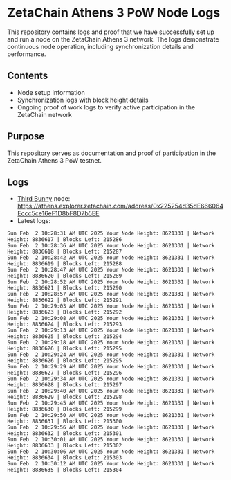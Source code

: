# ZetaChain Athens 3 PoW Node Logs
This repository contains logs and proof that we have successfully set up and run a node on the ZetaChain Athens 3 network. The logs demonstrate continuous node operation, including synchronization details and performance.

## Contents
- Node setup information
- Synchronization logs with block height details
- Ongoing proof of work logs to verify active participation in the ZetaChain network

## Purpose
This repository serves as documentation and proof of participation in the ZetaChain Athens 3 PoW testnet.

## Logs

- [Third Bunny](https://thirdbunny.xyz/) node: https://athens.explorer.zetachain.com/address/0x225254d35dE666064Eccc5ce16eF1D8bF8D7b5EE
- Latest logs:
```
Sun Feb  2 10:28:31 AM UTC 2025 Your Node Height: 8621331 | Network Height: 8836617 | Blocks Left: 215286
Sun Feb  2 10:28:36 AM UTC 2025 Your Node Height: 8621331 | Network Height: 8836618 | Blocks Left: 215287
Sun Feb  2 10:28:42 AM UTC 2025 Your Node Height: 8621331 | Network Height: 8836619 | Blocks Left: 215288
Sun Feb  2 10:28:47 AM UTC 2025 Your Node Height: 8621331 | Network Height: 8836620 | Blocks Left: 215289
Sun Feb  2 10:28:52 AM UTC 2025 Your Node Height: 8621331 | Network Height: 8836621 | Blocks Left: 215290
Sun Feb  2 10:28:57 AM UTC 2025 Your Node Height: 8621331 | Network Height: 8836622 | Blocks Left: 215291
Sun Feb  2 10:29:03 AM UTC 2025 Your Node Height: 8621331 | Network Height: 8836623 | Blocks Left: 215292
Sun Feb  2 10:29:08 AM UTC 2025 Your Node Height: 8621331 | Network Height: 8836624 | Blocks Left: 215293
Sun Feb  2 10:29:13 AM UTC 2025 Your Node Height: 8621331 | Network Height: 8836625 | Blocks Left: 215294
Sun Feb  2 10:29:18 AM UTC 2025 Your Node Height: 8621331 | Network Height: 8836626 | Blocks Left: 215295
Sun Feb  2 10:29:24 AM UTC 2025 Your Node Height: 8621331 | Network Height: 8836626 | Blocks Left: 215295
Sun Feb  2 10:29:29 AM UTC 2025 Your Node Height: 8621331 | Network Height: 8836627 | Blocks Left: 215296
Sun Feb  2 10:29:34 AM UTC 2025 Your Node Height: 8621331 | Network Height: 8836628 | Blocks Left: 215297
Sun Feb  2 10:29:40 AM UTC 2025 Your Node Height: 8621331 | Network Height: 8836629 | Blocks Left: 215298
Sun Feb  2 10:29:45 AM UTC 2025 Your Node Height: 8621331 | Network Height: 8836630 | Blocks Left: 215299
Sun Feb  2 10:29:50 AM UTC 2025 Your Node Height: 8621331 | Network Height: 8836631 | Blocks Left: 215300
Sun Feb  2 10:29:56 AM UTC 2025 Your Node Height: 8621331 | Network Height: 8836632 | Blocks Left: 215301
Sun Feb  2 10:30:01 AM UTC 2025 Your Node Height: 8621331 | Network Height: 8836633 | Blocks Left: 215302
Sun Feb  2 10:30:06 AM UTC 2025 Your Node Height: 8621331 | Network Height: 8836634 | Blocks Left: 215303
Sun Feb  2 10:30:12 AM UTC 2025 Your Node Height: 8621331 | Network Height: 8836635 | Blocks Left: 215304
```
